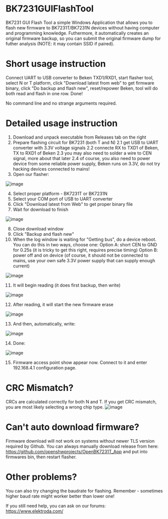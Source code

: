 # BK7231GUIFlashTool

BK7231 GUI Flash Tool a simple Windows Application that allows you to flash new firmware to BK7231T/BK7231N devices without having computer and programming knowledge.
Futhermore, it automatically creates an original firmware backup, so you can submit the original firmware dump for futher analysis (NOTE: it may contain SSID if paired).

# Short usage instruction

Connect UART to USB converter to Beken TXD1/RXD1, start flasher tool, select N or T platform, click "Download latest from web" to get firmware binary, click "Do backup and flash new", reset/repower Beken, tool will do both read and flash in one row. Done!

No command line and no strange arguments required.

# Detailed usage instruction

1. Download and unpack executable from Releases tab on the right
2. Prepare flashing circuit for BK7231 (both T and N)
2.1 get USB to UART converter with 3.3V voltage signals
2.2 connecte RX to TXD1 of Beken, TX to RXD1 of Beken
2.3 you may also need to solder a wire to CEN signal, more about that later
2.4 of course, you also need to power device from some reliable power supply, Beken runs on 3.3V, do not try hacking devices connected to mains!
3. Open our flasher:

![image](https://user-images.githubusercontent.com/85486843/210281085-6141160b-df6d-486c-b574-ef784f5cbd56.png)

4. Select proper platform - BK7231T or BK7231N
5. Select your COM port of USB to UART converter
6. Click "Download latest from Web" to get proper binary file
7. Wait for download to finish

![image](https://user-images.githubusercontent.com/85486843/210281125-a3e25ab2-3144-4e02-a30c-6e135ecefd24.png)

8. Close download window
9. Click "Backup and flash new"
10. When the log window is waiting for "Getting bus", do a device reboot. You can do this in two ways, choose one:
  Option A: short CEN to GND for 0.25s (it is tricky to get this right, requires precise timing)
  Option B: power off and on device (of course, it should not be connected to mains, use your own safe 3.3V power supply that can supply enough current)
  
![image](https://user-images.githubusercontent.com/85486843/210281194-27decf09-723e-41f7-8b47-6fe2b6bb4857.png)

11. It will begin reading (it does first backup, then write)

![image](https://user-images.githubusercontent.com/85486843/210281251-cd69ddab-f0ab-4389-8476-0eb33045aa76.png)

12. After reading, it will start the new firmware erase

![image](https://user-images.githubusercontent.com/85486843/210281467-10129860-61da-4420-a9aa-9910f0e57099.png)

13. And then, automatically, write:

![image](https://user-images.githubusercontent.com/85486843/210281482-0eb62054-f44e-4c10-959a-65f4147cefca.png)

14. Done:

![image](https://user-images.githubusercontent.com/85486843/210281504-b592db7d-9e6e-47f9-81fc-3619a2f00204.png)

15. Firmware access point show appear now. Connect to it and enter 192.168.4.1 configuration page.

# CRC Mismatch?
CRCs are calculated correctly for both N and T. If you get CRC mismatch, you are most likely selecting a wrong chip type.
![image](https://user-images.githubusercontent.com/85486843/210281290-31d037f5-61c1-403b-a9c5-891fbda75914.png)

# Can't auto download firmware?
Firmware download will not work on systems without newer TLS version required by Github. You can always manually download release from here:
https://github.com/openshwprojects/OpenBK7231T_App
and put into firmwares bin, then restart flasher.


# Other problems?
You can also try changing the baudrate for flashing. Remember - sometimes higher baud rate might worker better than lower one!

If you still need help, you can ask on our forums: https://www.elektroda.com/
